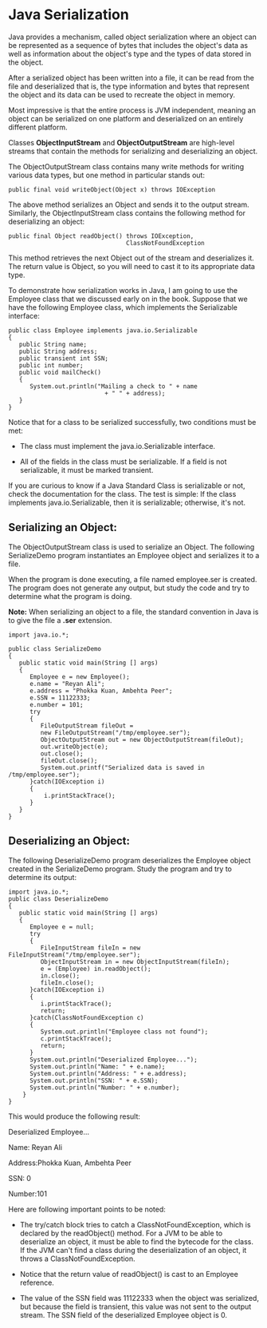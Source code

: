 **Java Serialization**
======================

Java provides a mechanism, called object serialization where an object can be
represented as a sequence of bytes that includes the object's data as well as
information about the object's type and the types of data stored in the object.

After a serialized object has been written into a file, it can be read from the
file and deserialized that is, the type information and bytes that represent the
object and its data can be used to recreate the object in memory.

Most impressive is that the entire process is JVM independent, meaning an object
can be serialized on one platform and deserialized on an entirely different
platform.

Classes **ObjectInputStream** and **ObjectOutputStream** are high-level streams
that contain the methods for serializing and deserializing an object.

The ObjectOutputStream class contains many write methods for writing various
data types, but one method in particular stands out:

~~~~~~~~~~~~~~~~~~~~~~~~~~~~~~~~~~~~~~~~~~~~~~~~~~~~~~~~~~~~~~~~~~~~~~~~~~~~~~~~
public final void writeObject(Object x) throws IOException
~~~~~~~~~~~~~~~~~~~~~~~~~~~~~~~~~~~~~~~~~~~~~~~~~~~~~~~~~~~~~~~~~~~~~~~~~~~~~~~~

The above method serializes an Object and sends it to the output stream.
Similarly, the ObjectInputStream class contains the following method for
deserializing an object:

~~~~~~~~~~~~~~~~~~~~~~~~~~~~~~~~~~~~~~~~~~~~~~~~~~~~~~~~~~~~~~~~~~~~~~~~~~~~~~~~
public final Object readObject() throws IOException,
                                 ClassNotFoundException
~~~~~~~~~~~~~~~~~~~~~~~~~~~~~~~~~~~~~~~~~~~~~~~~~~~~~~~~~~~~~~~~~~~~~~~~~~~~~~~~

This method retrieves the next Object out of the stream and deserializes it. The
return value is Object, so you will need to cast it to its appropriate data
type.

To demonstrate how serialization works in Java, I am going to use the Employee
class that we discussed early on in the book. Suppose that we have the following
Employee class, which implements the Serializable interface:

~~~~~~~~~~~~~~~~~~~~~~~~~~~~~~~~~~~~~~~~~~~~~~~~~~~~~~~~~~~~~~~~~~~~~~~~~~~~~~~~
public class Employee implements java.io.Serializable
{
   public String name;
   public String address;
   public transient int SSN;
   public int number;
   public void mailCheck()
   {
      System.out.println("Mailing a check to " + name
                           + " " + address);
   }
}
~~~~~~~~~~~~~~~~~~~~~~~~~~~~~~~~~~~~~~~~~~~~~~~~~~~~~~~~~~~~~~~~~~~~~~~~~~~~~~~~

Notice that for a class to be serialized successfully, two conditions must be
met:

-   The class must implement the java.io.Serializable interface.

-   All of the fields in the class must be serializable. If a field is not
    serializable, it must be marked transient.

If you are curious to know if a Java Standard Class is serializable or not,
check the documentation for the class. The test is simple: If the class
implements java.io.Serializable, then it is serializable; otherwise, it's not.

**Serializing an Object:**
--------------------------

The ObjectOutputStream class is used to serialize an Object. The following
SerializeDemo program instantiates an Employee object and serializes it to a
file.

When the program is done executing, a file named employee.ser is created. The
program does not generate any output, but study the code and try to determine
what the program is doing.

**Note:** When serializing an object to a file, the standard convention in Java
is to give the file a **.ser** extension.

~~~~~~~~~~~~~~~~~~~~~~~~~~~~~~~~~~~~~~~~~~~~~~~~~~~~~~~~~~~~~~~~~~~~~~~~~~~~~~~~
import java.io.*;
 
public class SerializeDemo
{
   public static void main(String [] args)
   {
      Employee e = new Employee();
      e.name = "Reyan Ali";
      e.address = "Phokka Kuan, Ambehta Peer";
      e.SSN = 11122333;
      e.number = 101;
      try
      {
         FileOutputStream fileOut =
         new FileOutputStream("/tmp/employee.ser");
         ObjectOutputStream out = new ObjectOutputStream(fileOut);
         out.writeObject(e);
         out.close();
         fileOut.close();
         System.out.printf("Serialized data is saved in /tmp/employee.ser");
      }catch(IOException i)
      {
          i.printStackTrace();
      }
   }
}
~~~~~~~~~~~~~~~~~~~~~~~~~~~~~~~~~~~~~~~~~~~~~~~~~~~~~~~~~~~~~~~~~~~~~~~~~~~~~~~~

**Deserializing an Object:**
----------------------------

The following DeserializeDemo program deserializes the Employee object created
in the SerializeDemo program. Study the program and try to determine its output:

~~~~~~~~~~~~~~~~~~~~~~~~~~~~~~~~~~~~~~~~~~~~~~~~~~~~~~~~~~~~~~~~~~~~~~~~~~~~~~~~
import java.io.*;
public class DeserializeDemo
{
   public static void main(String [] args)
   {
      Employee e = null;
      try
      {
         FileInputStream fileIn = new FileInputStream("/tmp/employee.ser");
         ObjectInputStream in = new ObjectInputStream(fileIn);
         e = (Employee) in.readObject();
         in.close();
         fileIn.close();
      }catch(IOException i)
      {
         i.printStackTrace();
         return;
      }catch(ClassNotFoundException c)
      {
         System.out.println("Employee class not found");
         c.printStackTrace();
         return;
      }
      System.out.println("Deserialized Employee...");
      System.out.println("Name: " + e.name);
      System.out.println("Address: " + e.address);
      System.out.println("SSN: " + e.SSN);
      System.out.println("Number: " + e.number);
    }
}
~~~~~~~~~~~~~~~~~~~~~~~~~~~~~~~~~~~~~~~~~~~~~~~~~~~~~~~~~~~~~~~~~~~~~~~~~~~~~~~~

This would produce the following result:

Deserialized Employee...

Name: Reyan Ali

Address:Phokka Kuan, Ambehta Peer

SSN: 0

Number:101

Here are following important points to be noted:

-   The try/catch block tries to catch a ClassNotFoundException, which is
    declared by the readObject() method. For a JVM to be able to deserialize an
    object, it must be able to find the bytecode for the class. If the JVM can't
    find a class during the deserialization of an object, it throws a
    ClassNotFoundException.

-   Notice that the return value of readObject() is cast to an Employee
    reference.

-   The value of the SSN field was 11122333 when the object was serialized, but
    because the field is transient, this value was not sent to the output
    stream. The SSN field of the deserialized Employee object is 0.

 
